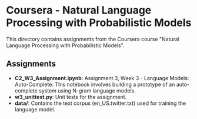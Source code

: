 # Coursera - Natural Language Processing with Probabilistic Models

This directory contains assignments from the Coursera course "Natural Language Processing with Probabilistic Models".

## Assignments

- **C2_W3_Assignment.ipynb**: Assignment 3, Week 3 - Language Models: Auto-Complete. This notebook involves building a prototype of an auto-complete system using N-gram language models.
- **w3_unittest.py**: Unit tests for the assignment.
- **data/**: Contains the text corpus (en_US.twitter.txt) used for training the language model.
